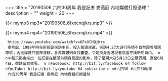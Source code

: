 +++
title = "20190506  六四30周年 我是記者 麥燕庭 內地媒體打擦邊球 "
description = ""
weight = 20
+++

{{< mymp3 mp3="20190506_6fxxcnqjkrs.mp3" >}}

{{< mymp4 mp4="20190506_6fxxcnqjkrs.mp4" >}}

     https://www.youtube.com/watch?v=6FxXCNQjKrs 
     麥燕庭，1989年時任新報副採訪主任，投入報導民運，採訪4.27大遊行時情不自禁跟着唱國際歌；內地媒體只能擦邊球，香港媒體則自我審查，令她投身香港記者協會守護新聞自由。 n n＊每天都會推出一位記者在鏡頭前親身見證的影片，除了星期六及5月13日公眾假期，直至6月4日，敬請留意收看。 n nFacebook: http://bit.ly/facebook 64 follow nYouTube: http://bit.ly/youtube 64 subscribe n n#六四30 #六四30周年 
     六四30周年 我是記者 麥燕庭 內地媒體打擦邊球 

